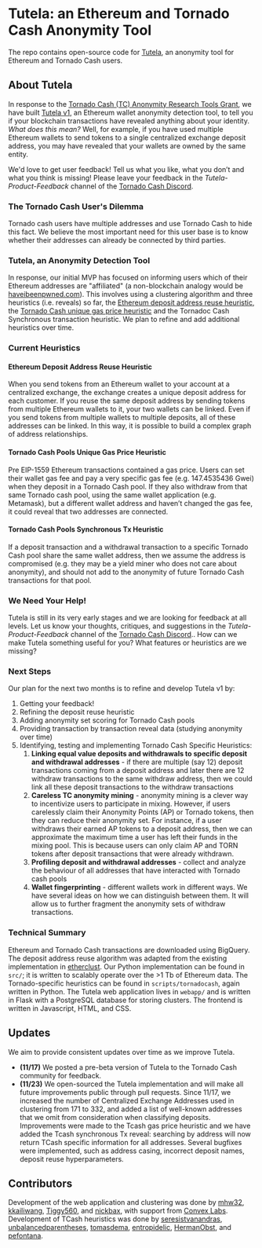 # Tutela: an Ethereum and Tornado Cash Anonymity Tool

The repo contains open-source code for [Tutela](http://tutela.xyz), an anonymity tool for Ethereum and Tornado Cash users. 

## About Tutela

In response to the [Tornado Cash (TC) Anonymity Research Tools Grant](https://torn.community/t/funded-bounty-anonymity-research-tools/1437), we have built [Tutela v1](http://tutela.xyz), an Ethereum wallet anonymity detection tool, to tell you if your blockchain transactions have revealed anything about your identity. *What does this mean?* Well, for example, if you have used multiple Ethereum wallets to send tokens to a single centralized exchange deposit address, you may have revealed that your wallets are owned by the same entity.

We'd love to get user feedback! Tell us what you like, what you don’t and what you think is missing! Please leave your feedback in the *Tutela-Product-Feedback* channel of the [Tornado Cash Discord](https://discord.gg/xGDKUbMx).

### The Tornado Cash User's Dilemma

Tornado cash users have multiple addresses and use Tornado Cash to hide this fact. We believe the most important need for this user base is to know whether their addresses can already be connected by third parties.

### Tutela, an Anonymity Detection Tool

In response, our initial MVP has focused on informing users which of their Ethereum addresses are "affiliated" (a non-blockchain analogy would be [haveibeenpwned.com](https://haveibeenpwned.com)). This involves using a clustering algorithm and three heuristics (i.e. reveals) so far, the [Ethereum deposit address reuse heuristic](https://link.springer.com/chapter/10.1007/978-3-030-51280-4_33), the [Tornado Cash unique gas price heuristic](https://arxiv.org/abs/2005.14051) and the Tornadoc Cash Synchronous transaction heuristic. We plan to refine and add additional heuristics over time.

### Current Heuristics

#### Ethereum Deposit Address Reuse Heuristic

When you send tokens from an Ethereum wallet to your account at a centralized exchange, the exchange creates a unique deposit address for each customer. If you reuse the same deposit address by sending tokens from multiple Ethereum wallets to it, your two wallets can be linked. Even if you send tokens from multiple wallets to multiple deposits, all of these addresses can be linked. In this way, it is possible to build a complex graph of address relationships.

#### Tornado Cash Pools Unique Gas Price Heuristic

Pre EIP-1559 Ethereum transactions contained a gas price. Users can set their wallet gas fee and pay a very specific gas fee (e.g. 147.4535436 Gwei) when they deposit in a Tornado Cash pool. If they also withdraw from that same Tornado cash pool, using the same wallet application (e.g. Metamask), but a different wallet address and haven’t changed the gas fee, it could reveal that two addresses are connected.

#### Tornado Cash Pools Synchronous Tx Heuristic

If a deposit transaction and a withdrawal transaction to a specific Tornado Cash pool share the same wallet address, then we assume the address is compromised (e.g. they may be a yield miner who does not care about anonymity), and should not add to the anonymity of future Tornado Cash transactions for that pool.

### We Need Your Help!

Tutela is still in its very early stages and we are looking for feedback at all levels. Let us know your thoughts, critiques, and suggestions in the *Tutela-Product-Feedback* channel of the [Tornado Cash Discord](https://discord.gg/xGDKUbMx).. How can we make Tutela something useful for you? What features or heuristics are we missing?

### Next Steps

Our plan for the next two months is to refine and develop Tutela v1 by:

1. Getting your feedback!
2. Refining the deposit reuse heuristic
3. Adding anonymity set scoring for Tornado Cash pools
4. Providing transaction by transaction reveal data (studying anonymity over time)
5. Identifying, testing and implementing Tornado Cash Specific Heuristics:
    1. **Linking equal value deposits and withdrawals to specific deposit and withdrawal addresses** - if there are multiple (say 12) deposit transactions coming from a deposit address and later there are 12 withdraw transactions to the same withdraw address, then we could link all these deposit transactions to the withdraw transactions
    2. **Careless TC anonymity mining** - anonymity mining is a clever way to incentivize users to participate in mixing. However, if users carelessly claim their Anonymity Points (AP) or Tornado tokens, then they can reduce their anonymity set. For instance, if a user withdraws their earned AP tokens to a deposit address, then we can approximate the maximum time a user has left their funds in the mixing pool. This is because users can only claim AP and TORN tokens after deposit transactions that were already withdrawn.
    3. **Profiling deposit and withdrawal addresses** - collect and analyze the behaviour of all addresses that have interacted with Tornado cash pools
    4. **Wallet fingerprinting** - different wallets work in different ways. We have several ideas on how we can distinguish between them. It will allow us to further fragment the anonymity sets of withdraw transactions.

### Technical Summary

Ethereum and Tornado Cash transactions are downloaded using BigQuery. The deposit address reuse algorithm was adapted from the existing implementation in [etherclust](https://github.com/etherclust/etherclust). Our Python implementation can be found in `src/`; it is written to scalably operate over the >1 Tb of Ethereum data. The Tornado-specific heuristics can be found in `scripts/tornadocash`, again written in Python. The Tutela web application lives in `webapp/` and is written in Flask with a PostgreSQL database for storing clusters. The frontend is written in Javascript, HTML, and CSS. 

## Updates

We aim to provide consistent updates over time as we improve Tutela. 

- **(11/17)** We posted a pre-beta version of Tutela to the Tornado Cash community for feedback.
- **(11/23)** We open-sourced the Tutela implementation and will make all future improvements public through pull requests. Since 11/17, we increased the number of Centralized Exchange Addresses used in clustering from 171 to 332, and added a list of well-known addresses that we omit from consideration when classifying deposits. Improvements were made to the Tcash gas price heuristic and we have added the Tcash synchronous Tx reveal: searching by address will now return TCash specific information for all addresses. Several bugfixes were implemented, such as address casing, incorrect deposit names, deposit reuse hyperparameters.

## Contributors

Development of the web application and clustering was done by [mhw32](https://github.com/mhw32), [kkailiwang](https://github.com/kkailiwang), [Tiggy560](https://github.com/Tiggy560), and [nickbax](https://github.com/nickbax), with support from [Convex Labs](https://www.convexlabs.xyz). Development of TCash heuristics was done by [seresistvanandras](https://github.com/seresistvanandras), [unbalancedparentheses](https://github.com/unbalancedparentheses), [tomasdema](https://github.com/tomasdema), [entropidelic](https://github.com/entropidelic), [HermanObst](https://github.com/HermanObst), and [pefontana](https://github.com/pefontana). 
